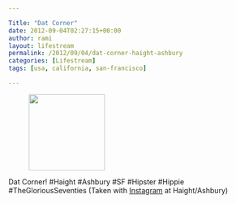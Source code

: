 ```yaml
---

Title: "Dat Corner"
date: 2012-09-04T02:27:15+00:00
author: rami
layout: lifestream 
permalink: /2012/09/04/dat-corner-haight-ashbury
categories: [Lifestream]
tags: [usa, california, san-francisco]

---
```


<div id='gallery-58' class='gallery galleryid-1862 gallery-columns-3 gallery-size-thumbnail'>
  <figure class='gallery-item'> 
  
  <div class='gallery-icon landscape'>
    <a href='http://139.59.20.41/2012/09/04/dat-corner-haight-ashbury-sf-hipster-hippie/attachment/1863/'><img width="150" height="150" src="http://139.59.20.41/wp-content/uploads/2012/09/tumblr_m9t05f2W081qb4qlko1_1280-150x150.jpg" class="attachment-thumbnail size-thumbnail" alt="" srcset="http://139.59.20.41/wp-content/uploads/2012/09/tumblr_m9t05f2W081qb4qlko1_1280-150x150.jpg 150w, http://139.59.20.41/wp-content/uploads/2012/09/tumblr_m9t05f2W081qb4qlko1_1280-300x300.jpg 300w, http://139.59.20.41/wp-content/uploads/2012/09/tumblr_m9t05f2W081qb4qlko1_1280-100x100.jpg 100w, http://139.59.20.41/wp-content/uploads/2012/09/tumblr_m9t05f2W081qb4qlko1_1280.jpg 612w" sizes="100vw" /></a>
  </div></figure>
</div>

Dat Corner! #Haight #Ashbury #SF #Hipster #Hippie #TheGloriousSeventies (Taken with [Instagram](http://instagram.com) at Haight/Ashbury)
